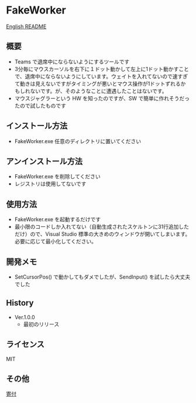 # FakeWorker
[English README](README.md)


## 概要
- Teams で退席中にならないようにするツールです
- 3分毎にマウスカーソルを右下に１ドット動かして左上に1ドット動かすことで、退席中にならないようにしています。ウェイトを入れてないので速すぎて動きは見えないですがタイミングが悪いとマウス操作が1ドットずれるかもしれないです。が、そのようなことに遭遇したことはないです。
- マウスジャグラーという HW を知ったのですが、SW で簡単に作れそうだったので試したものです


## インストール方法
- FakeWorker.exe 任意のディレクトリに置いてください


## アンインストール方法
- FakeWorker.exe を削除してください
- レジストリは使用してないです


## 使用方法
- FakeWorker.exe を起動するだけです
- 最小限のコードしか入れてない（自動生成されたスケルトンに31行追加しただけ）ので、Visual Studio 標準の大きめのウィンドウが開いてしまいます。必要に応じて最小化してください。


## 開発メモ
- SetCursorPos() で動かしてもダメでしたが、SendInput() を試したら大丈夫でした


## History
- Ver.1.0.0
  - 最初のリリース


## ライセンス
MIT


## その他
[寄付](https://www.buymeacoffee.com/saltpp)
